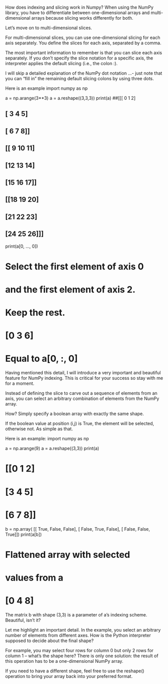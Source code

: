 How does indexing and slicing work in Numpy?
When using the NumPy library, you have to differentiate between one-dimensional arrays and multi-dimensional arrays because slicing works differently for both.

Let’s move on to multi-dimensional slices.

For multi-dimensional slices, you can use one-dimensional slicing for each axis separately. You define the slices for each axis, separated by a comma.

The most important information to remember is that you can slice each axis separately. If you don’t specify the slice notation for a specific axis, the interpreter applies the default slicing (i.e., the colon :).

I will skip a detailed explanation of the NumPy dot notation …- just note that you can “fill in” the remaining default slicing colons by using three dots.

Here is an example
import numpy as np

a = np.arange(3\*\*3)
a = a.reshape((3,3,3))
print(a)
##[[[ 0 1 2]

## [ 3 4 5]

## [ 6 7 8]]

##

## [[ 9 10 11]

## [12 13 14]

## [15 16 17]]

##

## [[18 19 20]

## [21 22 23]

## [24 25 26]]]

print(a[0, ..., 0])

# Select the first element of axis 0

# and the first element of axis 2.

# Keep the rest.

# [0 3 6]

# Equal to a[0, :, 0]

Having mentioned this detail, I will introduce a very important and beautiful feature for NumPy indexing. This is critical for your success so stay with me for a moment.

Instead of defining the slice to carve out a sequence of elements from an axis, you can select an arbitrary combination of elements from the NumPy array.

How? Simply specify a boolean array with exactly the same shape.

If the boolean value at position (i,j) is True, the element will be selected, otherwise not. As simple as that.

Here is an example:
import numpy as np

a = np.arange(9)
a = a.reshape((3,3))
print(a)

# [[0 1 2]

# [3 4 5]

# [6 7 8]]

b = np.array(
[[ True, False, False],
[ False, True, False],
[ False, False, True]])
print(a[b])

# Flattened array with selected

# values from a

# [0 4 8]

The matrix b with shape (3,3) is a parameter of a’s indexing scheme. Beautiful, isn’t it?

Let me highlight an important detail. In the example, you select an arbitrary number of elements from different axes. How is the Python interpreter supposed to decide about the final shape?

For example, you may select four rows for column 0 but only 2 rows for column 1 – what’s the shape here? There is only one solution: the result of this operation has to be a one-dimensional NumPy array.

If you need to have a different shape, feel free to use the reshape() operation to bring your array back into your preferred format.
